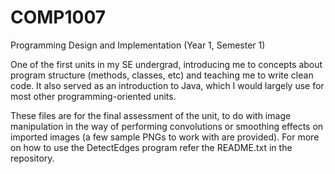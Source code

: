 # COMP1007
Programming Design and Implementation (Year 1, Semester 1)

One of the first units in my SE undergrad, introducing me to concepts about program structure (methods, classes, etc) and teaching me to write clean code. It also served as an introduction to Java, which I would largely use for most other programming-oriented units.

These files are for the final assessment of the unit, to do with image manipulation in the way of performing convolutions or smoothing effects on imported images (a few sample PNGs to work with are provided). For more on how to use the DetectEdges program refer the README.txt in the repository.
